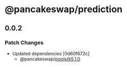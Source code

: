 # @pancakeswap/prediction

## 0.0.2

### Patch Changes

- Updated dependencies [0d60f672c]
  - @pancakeswap/pools@5.1.0
